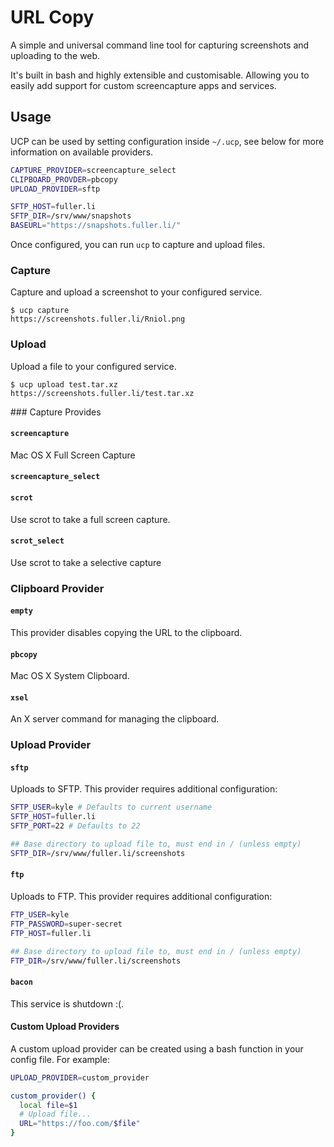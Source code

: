 # URL Copy

A simple and universal command line tool for capturing screenshots and
uploading to the web.

It's built in bash and highly extensible and customisable. Allowing you to
easily add support for custom screencapture apps and services.

## Usage

UCP can be used by setting configuration inside `~/.ucp`, see below for more
information on available providers.

```bash
CAPTURE_PROVIDER=screencapture_select
CLIPBOARD_PROVDER=pbcopy
UPLOAD_PROVIDER=sftp

SFTP_HOST=fuller.li
SFTP_DIR=/srv/www/snapshots
BASEURL="https://snapshots.fuller.li/"
```

Once configured, you can run `ucp` to capture and upload files.

### Capture

Capture and upload a screenshot to your configured service.

```shell
$ ucp capture
https://screenshots.fuller.li/Rniol.png
```

### Upload

Upload a file to your configured service.

```shell
$ ucp upload test.tar.xz
https://screenshots.fuller.li/test.tar.xz
```

### Capture Provides

#### `screencapture`

Mac OS X Full Screen Capture

#### `screencapture_select`

#### `scrot`

Use scrot to take a full screen capture.

#### `scrot_select`

Use scrot to take a selective capture

### Clipboard Provider

#### `empty`

This provider disables copying the URL to the clipboard.

#### `pbcopy`

Mac OS X System Clipboard.

#### `xsel`

An X server command for managing the clipboard.

### Upload Provider

#### `sftp`

Uploads to SFTP. This provider requires additional configuration:

```bash
SFTP_USER=kyle # Defaults to current username
SFTP_HOST=fuller.li
SFTP_PORT=22 # Defaults to 22

## Base directory to upload file to, must end in / (unless empty)
SFTP_DIR=/srv/www/fuller.li/screenshots
```

#### `ftp`

Uploads to FTP. This provider requires additional configuration:

```bash
FTP_USER=kyle
FTP_PASSWORD=super-secret
FTP_HOST=fuller.li

## Base directory to upload file to, must end in / (unless empty)
FTP_DIR=/srv/www/fuller.li/screenshots
```

#### `bacon`

This service is shutdown :(.

#### Custom Upload Providers

A custom upload provider can be created using a bash function in your config
file. For example:

```bash
UPLOAD_PROVIDER=custom_provider

custom_provider() {
  local file=$1
  # Upload file...
  URL="https://foo.com/$file"
}
```
